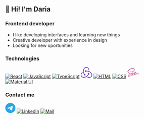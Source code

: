 ## 👋 Hi! I'm Daria

### Frontend developer
- I like developing interfaces and learning new things
- Creative developer with experience in design 
- Looking for new oportunities 


### Technologies

<p align='left'>
  <a href='https://react.dev/'><img alt='React' width='38px' src='https://khudyakovm.github.io/assets/images/skills/react.png'/></a>
  <a href='https://developer.mozilla.org/en-US/docs/Web/JavaScript'><img alt='JavaScript' width='36px' src='https://raw.githubusercontent.com/danielcranney/readme-generator/main/public/icons/skills/javascript-colored.svg'/></a>
  <a href='https://www.typescriptlang.org/'><img alt='TypeScript' width='36px' src='https://raw.githubusercontent.com/danielcranney/readme-generator/main/public/icons/skills/typescript-colored.svg'/></a>
   <a href='https://redux-toolkit.js.org/'><img alt='Redux' width='36px' src='https://raw.githubusercontent.com/devicons/devicon/master/icons/redux/redux-original.svg'/></a>
 <a href='https://developer.mozilla.org/en-US/docs/Glossary/HTML5'><img alt='HTML' width='36px' src='https://raw.githubusercontent.com/danielcranney/readme-generator/main/public/icons/skills/html5-colored.svg'/></a>
 <a href='https://www.w3.org/TR/CSS/#css'><img alt='CSS' width='36px' src='https://raw.githubusercontent.com/danielcranney/readme-generator/main/public/icons/skills/css3-colored.svg'/></a>
  <a href='https://sass-lang.com/'><img alt='Sass' width='36px' src='https://raw.githubusercontent.com/github/explore/80688e429a7d4ef2fca1e82350fe8e3517d3494d/topics/sass/sass.png'/></a>
   <a href='https://mui.com/'><img alt='Material UI' width='36px' src='https://cdn.worldvectorlogo.com/logos/material-ui-1.svg'/></a>
</p>


### Contact me

<p>
  <a href='https://t.me/dariannyko'><img alt='Telegram' width='32px' src='https://raw.githubusercontent.com/vladislav149/vladislav149/main/telegram.svg'/></a>
  <a href='https://www.linkedin.com/in/dariannyko/'><img alt='Linkedin' width='32px' src='https://raw.githubusercontent.com/danielcranney/readme-generator/main/public/icons/socials/linkedin.svg'/></a>
  <a href='mailto:dariannyko@gmail.com'><img alt='Mail' width='35px' src='https://upload.wikimedia.org/wikipedia/commons/thumb/7/7e/Gmail_icon_%282020%29.svg/2560px-Gmail_icon_%282020%29.svg.png'/></a>
</p>





